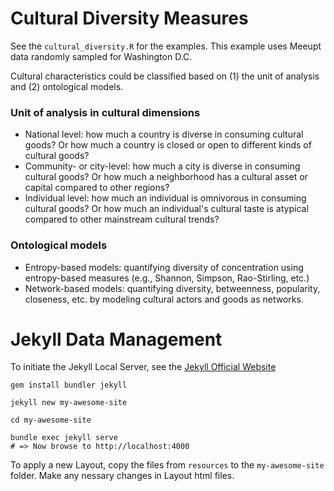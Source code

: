 # Cultural Diversity Measures

See the `cultural_diversity.R` for the examples. This example uses Meeupt data randomly sampled for Washington D.C.

Cultural characteristics could be classified based on (1) the unit of analysis and (2) ontological models.

### Unit of analysis in cultural dimensions
- National level: how much a country is diverse in consuming cultural goods? Or how much a country is closed or open to different kinds of cultural goods?
- Community- or city-level: how much a city is diverse in consuming cultural goods? Or how much a neighborhood has a cultural asset or capital compared to other regions?
- Individual level: how much an individual is omnivorous in consuming cultural goods? Or how much an individual's cultural taste is atypical compared to other mainstream cultural trends? 

### Ontological models
- Entropy-based models: quantifying diversity of concentration using entropy-based measures (e.g., Shannon, Simpson, Rao-Stirling, etc.)
- Network-based models: quantifying diversity, betweenness, popularity, closeness, etc. by modeling cultural actors and goods as networks. 


# Jekyll Data Management

To initiate the Jekyll Local Server, see the [Jekyll Official Website](https://jekyllrb.com/)
```
gem install bundler jekyll

jekyll new my-awesome-site

cd my-awesome-site

bundle exec jekyll serve
# => Now browse to http://localhost:4000
```

To apply a new Layout, copy the files from `resources` to the `my-awesome-site` folder.
Make any nessary changes in Layout html files.


